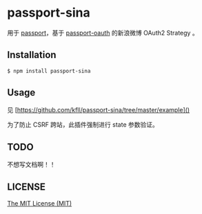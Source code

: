 # passport-sina

用于 [passport](http://passportjs.org/)，基于 [passport-oauth](https://github.com/jaredhanson/passport-oauth) 的新浪微博 OAuth2 Strategy 。

## Installation

```bash
$ npm install passport-sina
```

## Usage

见 [https://github.com/kfll/passport-sina/tree/master/example]()

为了防止 CSRF 跨站，此插件强制进行 state 参数验证。

## TODO

不想写文档啊！！

## LICENSE

[The MIT License (MIT)](https://raw.github.com/kfll/passport-sina/master/LICENSE)